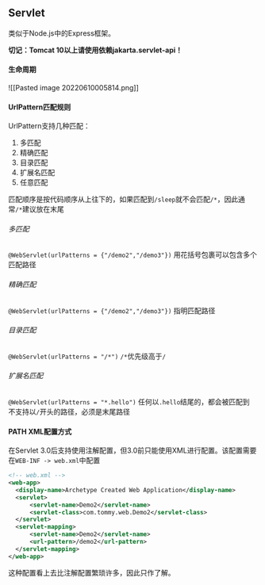 ## Servlet
类似于Node.js中的Express框架。

**切记：Tomcat 10以上请使用依赖jakarta.servlet-api！**

#### 生命周期
![[Pasted image 20220610005814.png]]

#### UrlPattern匹配规则
UrlPattern支持几种匹配：
1. 多匹配
2. 精确匹配
3. 目录匹配
4. 扩展名匹配
5. 任意匹配

匹配顺序是按代码顺序从上往下的，如果匹配到`/sleep`就不会匹配`/*`，因此通常`/*`建议放在末尾

###### 多匹配
`@WebServlet(urlPatterns = {"/demo2","/demo3"})`
用花括号包裹可以包含多个匹配路径

###### 精确匹配
`@WebServlet(urlPatterns = {"/demo2","/demo3"})`
指明匹配路径

###### 目录匹配
`@WebServlet(urlPatterns = "/*")`
`/*`优先级高于`/`

###### 扩展名匹配
`@WebServlet(urlPatterns = "*.hello")`
任何以`.hello`结尾的，都会被匹配到
不支持以`/`开头的路径，必须是末尾路径

#### PATH XML配置方式
在Servlet 3.0后支持使用注解配置，但3.0前只能使用XML进行配置。该配置需要在`WEB-INF -> web.xml`中配置

```xml
<!-- web.xml -->
<web-app>  
  <display-name>Archetype Created Web Application</display-name>  
  <servlet>    
	  <servlet-name>Demo2</servlet-name>  
	  <servlet-class>com.tommy.web.Demo2</servlet-class>  
  </servlet> 
  <servlet-mapping>    
	  <servlet-name>Demo2</servlet-name>  
      <url-pattern>/demo2</url-pattern>  
  </servlet-mapping>
</web-app>
```

这种配置看上去比注解配置繁琐许多，因此只作了解。